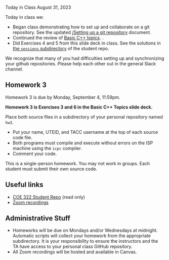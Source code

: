 Today in Class August 31, 2023

Today in class we:

* Began class demonstrating how to set up and collaborate on a git repository.  See the updated [/Setting up a git repository](https://github.com/TACC/coe322fall2023/blob/main/tutorials/Setting%20up%20a%20git%20repository.pdf) document. 
* Continued the review of [Basic C++ topics](https://github.com/TACC/coe322fall2023/blob/main/lectures/C%2B%2B%20intro%20catchup.pdf).
.  
* Did Exercises 4 and 5 from this slide deck in class.  See the solutions in [the `sessions` subdirectory](https://github.com/TACC/coe322fall2023/tree/main/sessions) of the student repo.

We recognize that many of you had difficulties setting up and synchronizing your github repositories.  Please help each other out in the general Slack channel.

## Homework 3

Homework 3 is due by Monday, September 4, 11:59pm.  

**Homework 3 is Exercises 3 and 6 in the Basic C++ Topics slide deck.**

Place both source files in a subdirectory of your personal repository named `hw3`.

* Put your name, UTEID, and TACC username at the top of each source code file. 
* Both programs must compile and execute without errors on the ISP machine using the `icpc` compiler.  
* Comment your code.

This is a single-person homework. You may not work in groups.  Each student must submit their own source code.

## Useful links

* [COE 322 Student Repo](https://github.com/TACC/coe322fall2023) (read only)
* [Zoom recordings](https://utexas.instructure.com/courses/1370834/external_tools/92539)

## Administrative Stuff

* Homeworks will be due on Mondays and/or Wednesdays at midnight.  Automatic scripts will collect your homework from the appropriate subdirectory.  It is your responsibility to ensure the instructors and the TA have access to your personal class GitHub repository.
* All Zoom recordings will be hosted and available in Canvas.
